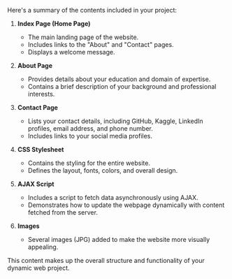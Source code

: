 Here's a summary of the contents included in your project:

1. **Index Page (Home Page)**
   - The main landing page of the website.
   - Includes links to the "About" and "Contact" pages.
   - Displays a welcome message.

2. **About Page**
   - Provides details about your education and domain of expertise.
   - Contains a brief description of your background and professional interests.

3. **Contact Page**
   - Lists your contact details, including GitHub, Kaggle, LinkedIn profiles, email address, and phone number.
   - Includes links to your social media profiles.

4. **CSS Stylesheet**
   - Contains the styling for the entire website.
   - Defines the layout, fonts, colors, and overall design.

5. **AJAX Script**
   - Includes a script to fetch data asynchronously using AJAX.
   - Demonstrates how to update the webpage dynamically with content fetched from the server.

6. **Images**
   - Several images (JPG) added to make the website more visually appealing.

This content makes up the overall structure and functionality of your dynamic web project.
